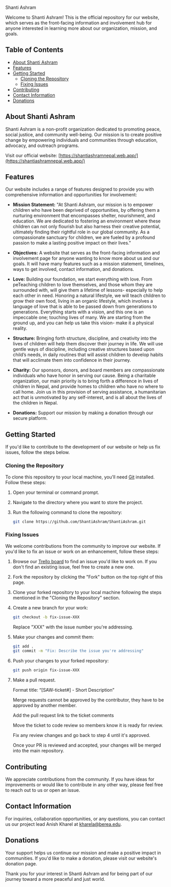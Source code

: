 Shanti Ashram

Welcome to Shanti Ashram! This is the official repository for our website, which serves as the front-facing information and involvement hub for anyone interested in learning more about our organization, mission, and goals.

## Table of Contents

- [About Shanti Ashram](#about-shanti-ashram)
- [Features](#features)
- [Getting Started](#getting-started)
  - [Cloning the Repository](#cloning-the-repository)
  - [Fixing Issues](#fixing-issues)
- [Contributing](#contributing)
- [Contact Information](#contact-information)
- [Donations](#donations)

## About Shanti Ashram

Shanti Ashram is a non-profit organization dedicated to promoting peace, social justice, and community well-being. Our mission is to create positive change by empowering individuals and communities through education, advocacy, and outreach programs.

Visit our official website: [https://shantiashramnepal.web.app/](https://shantiashramnepal.web.app/)

## Features

Our website includes a range of features designed to provide you with comprehensive information and opportunities for involvement:

- **Mission Statement:** "At Shanti Ashram, our mission is to empower children who have been deprived of opportunities, by offering them a nurturing environment that encompasses shelter, nourishment, and education. We are dedicated to fostering an environment where these children can not only flourish but also harness their creative potential, ultimately finding their rightful role in our global community. As a compassionate sanctuary for children, we are fueled by a profound passion to make a lasting positive impact on their lives."

- **Objectives:**
A website that serves as the front-facing information and involvement page for anyone wanting to know more about us and our goals. It will have many features such as a mission statement, timelines, ways to get involved, contact information, and donations.

- **Love:** Building our foundation, we start everything with love. From peTeaching children to love themselves, and those whom they are surrounded with, will give them a lifetime of lessons- especially to help each other in need. Honoring a natural lifestyle, we will teach children to grow their own food, living in an organic lifestyle, which involves a language of love that is able to be passed down from generations to generations. Everything starts with a vision, and this one is an impeccable one; touching lives of many. We are starting from the ground up, and you can help us take this vision- make it a physical reality. 

 

- **Structure:** Bringing forth structure, discipline, and creativity into the lives of children will help them discover their journey in life. We will use gentle ways of discipline, including creative structures based upon child’s needs, in daily routines that will assist children to develop habits that will acclimate them into confidence in their journey.

 

- **Charity:** Our sponsors, donors, and board members are compassionate individuals who have honor in serving our cause. Being a charitable organization, our main priority is to bring forth a difference in lives of children in Nepal, and provide homes to children who have no where to call home. Join us in this provision of serving assistance, a humanitarian act that is unmotivated by any self-interest, and is all about the lives of the children in Nepal.

- **Donations:** Support our mission by making a donation through our secure platform.

## Getting Started

If you'd like to contribute to the development of our website or help us fix issues, follow the steps below.

### Cloning the Repository

To clone this repository to your local machine, you'll need [Git](https://git-scm.com/) installed. Follow these steps:

1. Open your terminal or command prompt.

2. Navigate to the directory where you want to store the project.

3. Run the following command to clone the repository:

   ```bash
   git clone https://github.com/ShantiAshram/ShantiAshram.git
   ```


### Fixing Issues

We welcome contributions from the community to improve our website. If you'd like to fix an issue or work on an enhancement, follow these steps:

1. Browse our [Trello board](https://trello.com/b/CRiwsjfr/shanti-ashram-web-development) to find an issue you'd like to work on. If you don't find an existing issue, feel free to create a new one.

2. Fork the repository by clicking the "Fork" button on the top right of this page.

3. Clone your forked repository to your local machine following the steps mentioned in the "Cloning the Repository" section.

4. Create a new branch for your work:

   ```bash
   git checkout -b fix-issue-XXX
   ```

   Replace "XXX" with the issue number you're addressing.

5. Make your changes and commit them:

   ```bash
   git add .
   git commit -m "Fix: Describe the issue you're addressing"
   ```

6. Push your changes to your forked repository:

   ```bash
   git push origin fix-issue-XXX
   ```

7. Make a pull request.

   Format title: “[SAW-ticket#] - Short Description”

   Merge requests cannot be approved by the contributor, they have to be approved by another member.

   Add the pull request link to the ticket comments

   Move the ticket to code review so members know it is ready for review.

   Fix any review changes and go back to step 4 until it's approved.    

   Once your PR is reviewed and accepted, your changes will be merged into the main repository.

## Contributing

We appreciate contributions from the community. If you have ideas for improvements or would like to contribute in any other way, please feel free to reach out to us or open an issue.

## Contact Information

For inquiries, collaboration opportunities, or any questions, you can contact us our project lead Anish Kharel at kharela@berea.edu.

## Donations

Your support helps us continue our mission and make a positive impact in communities. If you'd like to make a donation, please visit our website's donation page.

Thank you for your interest in Shanti Ashram and for being part of our journey toward a more peaceful and just world.